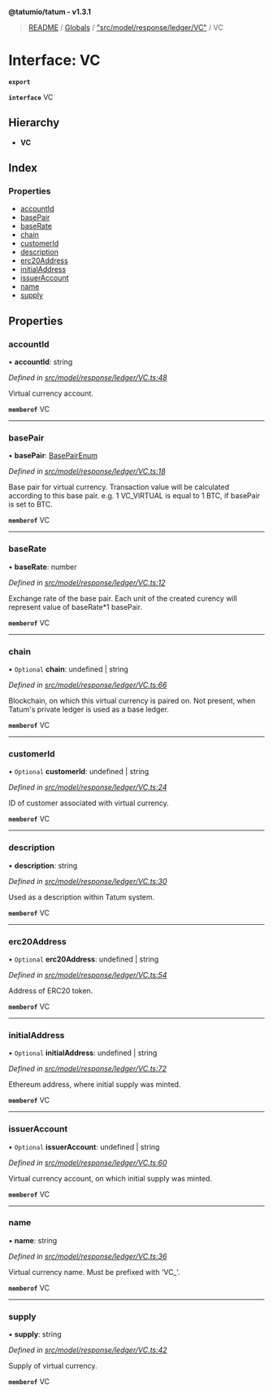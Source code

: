 **@tatumio/tatum - v1.3.1**

> [README](../README.md) / [Globals](../globals.md) / ["src/model/response/ledger/VC"](../modules/_src_model_response_ledger_vc_.md) / VC

# Interface: VC

**`export`** 

**`interface`** VC

## Hierarchy

* **VC**

## Index

### Properties

* [accountId](_src_model_response_ledger_vc_.vc.md#accountid)
* [basePair](_src_model_response_ledger_vc_.vc.md#basepair)
* [baseRate](_src_model_response_ledger_vc_.vc.md#baserate)
* [chain](_src_model_response_ledger_vc_.vc.md#chain)
* [customerId](_src_model_response_ledger_vc_.vc.md#customerid)
* [description](_src_model_response_ledger_vc_.vc.md#description)
* [erc20Address](_src_model_response_ledger_vc_.vc.md#erc20address)
* [initialAddress](_src_model_response_ledger_vc_.vc.md#initialaddress)
* [issuerAccount](_src_model_response_ledger_vc_.vc.md#issueraccount)
* [name](_src_model_response_ledger_vc_.vc.md#name)
* [supply](_src_model_response_ledger_vc_.vc.md#supply)

## Properties

### accountId

•  **accountId**: string

*Defined in [src/model/response/ledger/VC.ts:48](https://github.com/tatumio/tatum-js/blob/8f0f126/src/model/response/ledger/VC.ts#L48)*

Virtual currency account.

**`memberof`** VC

___

### basePair

•  **basePair**: [BasePairEnum](../enums/_src_model_response_ledger_vc_.basepairenum.md)

*Defined in [src/model/response/ledger/VC.ts:18](https://github.com/tatumio/tatum-js/blob/8f0f126/src/model/response/ledger/VC.ts#L18)*

Base pair for virtual currency. Transaction value will be calculated according to this base pair. e.g. 1 VC_VIRTUAL is equal to 1 BTC, if basePair is set to BTC.

**`memberof`** VC

___

### baseRate

•  **baseRate**: number

*Defined in [src/model/response/ledger/VC.ts:12](https://github.com/tatumio/tatum-js/blob/8f0f126/src/model/response/ledger/VC.ts#L12)*

Exchange rate of the base pair. Each unit of the created curency will represent value of baseRate*1 basePair.

**`memberof`** VC

___

### chain

• `Optional` **chain**: undefined \| string

*Defined in [src/model/response/ledger/VC.ts:66](https://github.com/tatumio/tatum-js/blob/8f0f126/src/model/response/ledger/VC.ts#L66)*

Blockchain, on which this virtual currency is paired on. Not present, when Tatum's private ledger is used as a base ledger.

**`memberof`** VC

___

### customerId

• `Optional` **customerId**: undefined \| string

*Defined in [src/model/response/ledger/VC.ts:24](https://github.com/tatumio/tatum-js/blob/8f0f126/src/model/response/ledger/VC.ts#L24)*

ID of customer associated with virtual currency.

**`memberof`** VC

___

### description

•  **description**: string

*Defined in [src/model/response/ledger/VC.ts:30](https://github.com/tatumio/tatum-js/blob/8f0f126/src/model/response/ledger/VC.ts#L30)*

Used as a description within Tatum system.

**`memberof`** VC

___

### erc20Address

• `Optional` **erc20Address**: undefined \| string

*Defined in [src/model/response/ledger/VC.ts:54](https://github.com/tatumio/tatum-js/blob/8f0f126/src/model/response/ledger/VC.ts#L54)*

Address of ERC20 token.

**`memberof`** VC

___

### initialAddress

• `Optional` **initialAddress**: undefined \| string

*Defined in [src/model/response/ledger/VC.ts:72](https://github.com/tatumio/tatum-js/blob/8f0f126/src/model/response/ledger/VC.ts#L72)*

Ethereum address, where initial supply was minted.

**`memberof`** VC

___

### issuerAccount

• `Optional` **issuerAccount**: undefined \| string

*Defined in [src/model/response/ledger/VC.ts:60](https://github.com/tatumio/tatum-js/blob/8f0f126/src/model/response/ledger/VC.ts#L60)*

Virtual currency account, on which initial supply was minted.

**`memberof`** VC

___

### name

•  **name**: string

*Defined in [src/model/response/ledger/VC.ts:36](https://github.com/tatumio/tatum-js/blob/8f0f126/src/model/response/ledger/VC.ts#L36)*

Virtual currency name. Must be prefixed with 'VC_'.

**`memberof`** VC

___

### supply

•  **supply**: string

*Defined in [src/model/response/ledger/VC.ts:42](https://github.com/tatumio/tatum-js/blob/8f0f126/src/model/response/ledger/VC.ts#L42)*

Supply of virtual currency.

**`memberof`** VC

